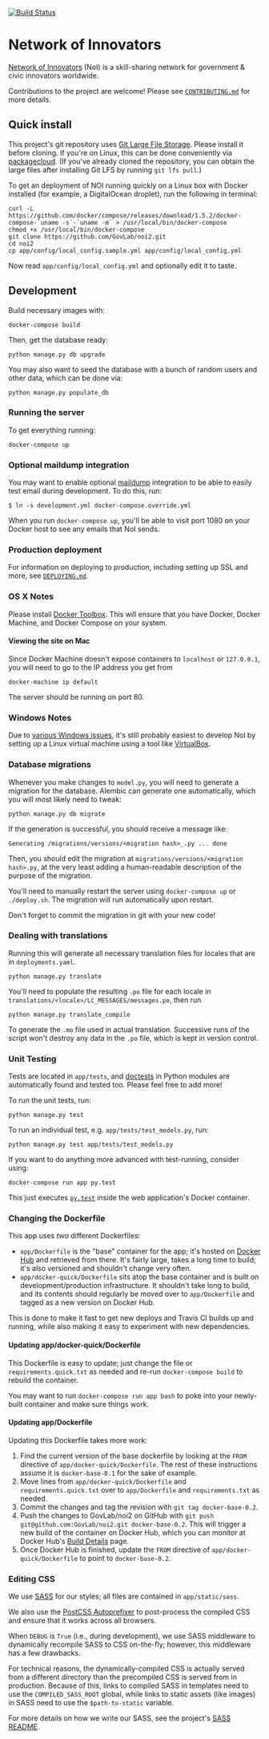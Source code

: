 [![Build Status](https://travis-ci.org/GovLab/noi2.svg?branch=master)](https://travis-ci.org/GovLab/noi2)

# Network of Innovators

[Network of Innovators][] (NoI) is a skill-sharing network for government &
civic innovators worldwide.

Contributions to the project are welcome! Please see [`CONTRIBUTING.md`][]
for more details.

## Quick install

This project's git repository uses [Git Large File Storage][git-lfs].
Please install it before cloning. If you're on Linux, this can be
done conveniently via [packagecloud][]. (If you've already cloned the
repository, you can obtain the large files after installing Git LFS by
running `git lfs pull`.)

To get an deployment of NOI running quickly on a Linux box with Docker
installed (for example, a DigitalOcean droplet), run the following in terminal:

    curl -L https://github.com/docker/compose/releases/download/1.5.2/docker-compose-`uname -s`-`uname -m` > /usr/local/bin/docker-compose
    chmod +x /usr/local/bin/docker-compose
    git clone https://github.com/GovLab/noi2.git
    cd noi2
    cp app/config/local_config.sample.yml app/config/local_config.yml

Now read `app/config/local_config.yml` and optionally edit it to taste.

## Development

Build necessary images with:

    docker-compose build

Then, get the database ready:

    python manage.py db upgrade

You may also want to seed the database with a bunch of random users and
other data, which can be done via:

    python manage.py populate_db

### Running the server

To get everything running:

    docker-compose up

### Optional maildump integration

You may want to enable optional [maildump][] integration to be able
to easily test email during development. To do this, run:

```terminal
$ ln -s development.yml docker-compose.override.yml
```

When you run `docker-compose up`, you'll be able to visit port 1080
on your Docker host to see any emails that NoI sends.

### Production deployment

For information on deploying to production, including setting up SSL
and more, see [`DEPLOYING.md`][].

### OS X Notes

Please install [Docker Toolbox][]. This will ensure that you have
Docker, Docker Machine, and Docker Compose on your system.

#### Viewing the site on Mac

Since Docker Machine doesn't expose containers to `localhost` or
`127.0.0.1`, you will need to go to the IP address you get from

    docker-machine ip default

The server should be running on port 80.

### Windows Notes

Due to [various Windows issues](https://github.com/GovLab/noi2/pull/255), 
it's still probably easiest to develop NoI by setting up a Linux virtual
machine using a tool like [VirtualBox][].

### Database migrations

Whenever you make changes to `model.py`, you will need to generate a migration
for the database.  Alembic can generate one automatically, which you will most
likely need to tweak:

    python manage.py db migrate

If the generation is successful, you should receive a message like:

    Generating /migrations/versions/<migration hash>_.py ... done

Then, you should edit the migration at `migrations/versions/<migration
hash>.py`, at the very least adding a human-readable description of the purpose
of the migration.

You'll need to manually restart the server using `docker-compose up` or
`./deploy.sh`.  The migration will run automatically upon restart.

Don't forget to commit the migration in git with your new code!

### Dealing with translations

Running this will generate all necessary translation files for locales that are
in `deployments.yaml`.

    python manage.py translate

You'll need to populate the resulting `.po` file for each locale in
`translations/<locale>/LC_MESSAGES/messages.po`, then run

    python manage.py translate_compile

To generate the `.mo` file used in actual translation.  Successive runs of the
script won't destroy any data in the `.po` file, which is kept in version
control.

### Unit Testing

Tests are located in `app/tests`, and [doctests][] in Python modules are
automatically found and tested too. Please feel free to add more!

To run the unit tests, run:

    python manage.py test

To run an individual test, e.g. `app/tests/test_models.py`, run:

    python manage.py test app/tests/test_models.py

If you want to do anything more advanced with test-running, consider
using:

    docker-compose run app py.test

This just executes [`py.test`][] inside the web application's Docker
container.

### Changing the Dockerfile

This app uses *two* different Dockerfiles:

* `app/Dockerfile` is the "base" container for the app; it's hosted on
  [Docker Hub][] and retrieved from there. It's fairly large, takes a long
  time to build; it's also versioned and shouldn't change very often.
* `app/docker-quick/Dockerfile` sits atop the base container and is
  built on development/production infrastructure. It shouldn't take
  long to build, and its contents should regularly be moved over to
  `app/Dockerfile` and tagged as a new version on Docker Hub.

This is done to make it fast to get new deploys and Travis CI builds
up and running, while also making it easy to experiment with new
dependencies.

#### Updating app/docker-quick/Dockerfile

This Dockerfile is easy to update; just change the file or
`requirements.quick.txt` as needed and re-run `docker-compose build` to
rebuild the container.

You may want to run `docker-compose run app bash` to poke into your
newly-built container and make sure things work.

#### Updating app/Dockerfile

Updating this Dockerfile takes more work:

1. Find the current version of the base dockerfile by looking at
   the `FROM` directive of `app/docker-quick/Dockerfile`. The rest
   of these instructions assume it is `docker-base-0.1` for the sake of
   example.
2. Move lines from `app/docker-quick/Dockerfile` and 
   `requirements.quick.txt` over to `app/Dockerfile` and `requirements.txt`
   as needed.
3. Commit the changes and tag the revision with `git tag docker-base-0.2`.
4. Push the changes to GovLab/noi2 on GitHub with
   `git push git@github.com:GovLab/noi2.git docker-base-0.2`. This will
   trigger a new build of the container on Docker Hub, which you can
   monitor at Docker Hub's [Build Details][] page.
5. Once Docker Hub is finished, update the `FROM` directive of
   `app/docker-quick/Dockerfile` to point to `docker-base-0.2`.

### Editing CSS

We use [SASS][] for our styles; all files are contained in
`app/static/sass`.

We also use the [PostCSS Autoprefixer][] to post-process the compiled
CSS and ensure that it works across all browsers.

When `DEBUG` is `True` (i.e., during development), we use SASS
middleware to dynamically recompile SASS to CSS on-the-fly; however,
this middleware has a few drawbacks.

For technical reasons, the dynamically-compiled CSS is actually served
from a different directory than the precompiled CSS is served from in
production. Because of this, links to compiled SASS in templates need
to use the `COMPILED_SASS_ROOT` global, while links to static assets
(like images) in SASS need to use the `$path-to-static` variable.

For more details on how we write our SASS, see the project's
[SASS README][].

  [`CONTRIBUTING.md`]: https://github.com/GovLab/noi2/blob/master/CONTRIBUTING.md
  [Network of Innovators]: https://networkofinnovators.org/
  [git-lfs]: https://git-lfs.github.com/
  [packagecloud]: https://packagecloud.io/github/git-lfs/install
  [`py.test`]: http://pytest.org/latest/usage.html
  [Docker Toolbox]: https://www.docker.com/toolbox
  [Build Details]: https://hub.docker.com/r/thegovlab/noi2/builds/
  [SASS]: http://sass-lang.com/
  [PostCSS Autoprefixer]: https://github.com/postcss/autoprefixer
  [SASS README]: https://github.com/GovLab/noi2/blob/master/app/static/sass/README.md
  [Docker Hub]: https://hub.docker.com/r/thegovlab/noi2/
  [`DEPLOYING.md`]: https://github.com/GovLab/noi2/blob/master/DEPLOYING.md
  [VirtualBox]: https://www.virtualbox.org/
  [maildump]: https://github.com/ThiefMaster/maildump
  [doctests]: https://docs.python.org/2/library/doctest.html
